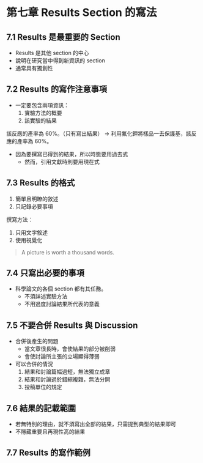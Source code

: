 # 第七章 Results Section 的寫法

## 7.1 Results 是最重要的 Section

* Results 是其他 section 的中心
* 說明在研究當中得到新資訊的 section
* 通常具有獨創性

## 7.2 Results 的寫作注意事項

* 一定要包含兩項資訊：
  1. 實驗方法的概要
  2. 該實驗的結果

該反應的產率為 60%。（只有寫出結果） → 利用氟化鉀將樣品一去保護基，該反應的產率為 60%。

* 因為要撰寫已得到的結果，所以時態要用過去式
  * 然而，引用文獻時則要用現在式

## 7.3 Results 的格式

1. 簡單且明瞭的敘述
2. 只記錄必要事項

撰寫方法：
1. 只用文字敘述
2. 使用視覺化

> A picture is worth a thousand words.

## 7.4 只寫出必要的事項

* 科學論文的各個 section 都有其任務。
  * 不須詳述實驗方法
  * 不用過度討論結果所代表的意義

## 7.5 不要合併 Results 與 Discussion

* 合併後產生的問題
  * 當文章很長時，會使結果的部分被削弱
  * 會使討論所主張的立場顯得薄弱
* 可以合併的情況
  1. 結果和討論篇幅過短，無法獨立成章
  2. 結果和討論過於錯綜複雜，無法分開
  3. 投稿單位的規定

## 7.6 結果的記載範圍

* 若無特別的理由，就不須寫出全部的結果，只需提到典型的結果即可
* 不隱藏重要且再現性高的結果

## 7.7 Results 的寫作範例
